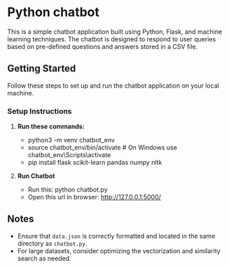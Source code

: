 # Python chatbot

This is a simple chatbot application built using Python, Flask, and machine learning techniques. The chatbot is designed to respond to user queries based on pre-defined questions and answers stored in a CSV file.

## Getting Started

Follow these steps to set up and run the chatbot application on your local machine.

### Setup Instructions

1. **Run these commands:**

    - python3 -m venv chatbot_env
    - source chatbot_env/bin/activate  # On Windows use chatbot_env\Scripts\activate
    - pip install flask scikit-learn pandas numpy nltk
    
2. **Run Chatbot**

   - Run this: python chatbot.py
   - Open this url in browser: http://127.0.0.1:5000/

## Notes

- Ensure that `data.json` is correctly formatted and located in the same directory as `chatbot.py`.
- For large datasets, consider optimizing the vectorization and similarity search as needed.

